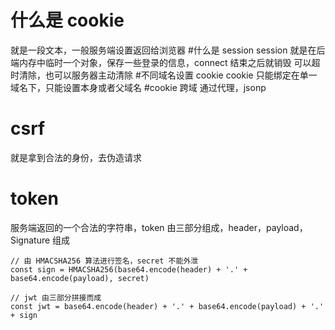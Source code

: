 # 什么是 cookie

就是一段文本，一般服务端设置返回给浏览器 #什么是 session
session 就是在后端内存中临时一个对象，保存一些登录的信息，connect 结束之后就销毁
可以超时清除，也可以服务器主动清除 #不同域名设置 cookie
cookie 只能绑定在单一域名下，只能设置本身或者父域名
#cookie 跨域
通过代理，jsonp

# csrf

就是拿到合法的身份，去伪造请求

# token

服务端返回的一个合法的字符串，token 由三部分组成，header，payload，Signature 组成

```
// 由 HMACSHA256 算法进行签名，secret 不能外泄
const sign = HMACSHA256(base64.encode(header) + '.' + base64.encode(payload), secret)

// jwt 由三部分拼接而成
const jwt = base64.encode(header) + '.' + base64.encode(payload) + '.' + sign

```
